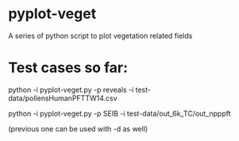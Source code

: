 # pyplot-veget
A series of python script to plot vegetation related fields

# Test cases so far:

python -i pyplot-veget.py -p reveals -i  test-data/pollensHumanPFTTW14.csv

python -i pyplot-veget.py -p SEIB -i test-data/out_6k_TC/out_npppft 

(previous one can be used with -d as well)

